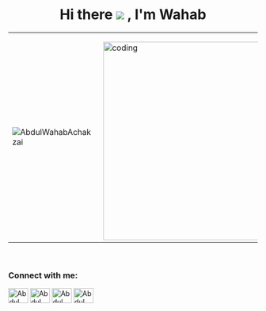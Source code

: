 ### <h1 align="center">Hi there ![](https://user-images.githubusercontent.com/18350557/176309783-0785949b-9127-417c-8b55-ab5a4333674e.gif) , I'm Wahab</h>
<table>
  <tr>
    <td><p align="left">
  <img src="https://github-readme-stats-sigma-five.vercel.app/api?username=AbdulWahabAchakzai&theme=merko&show_icons=true" alt="AbdulWahabAchakzai"  />
      </p></td>
    <td><p align="right">
      </p>
<!--     <img src="https://cdn.dribbble.com/users/1059583/screenshots/4171367/coding-freak.gif" width="300"/> -->
  <img align="right" alt="coding" width="400" src="https://cdn.dribbble.com/users/1162077/screenshots/5403918/media/d5dccb5d5818cba2c8fa0cb15fb578b3.gif" />
    </p>
  </tr>
</table>

</br>

<p align="left">
<h3 align="left">Connect with me:</h3>
<a href="https://linkedin.com/abdulwahabachakzai" target="blank"><img align="center" src="https://cdn.jsdelivr.net/npm/simple-icons@3.0.1/icons/linkedin.svg" alt="Abdul Wahab Achakzai" height="30" width="40" /></a>
<a href="https://twitter.com/wahabachakzai" target="blank"><img align="center" src="https://cdn.jsdelivr.net/npm/simple-icons@3.0.1/icons/twitter.svg" alt="Abdul Wahab Achakzai" height="30" width="40" /></a>
<a href="https://instagram.com/wahab_achakzai" target="blank"><img align="center" src="https://cdn.jsdelivr.net/npm/simple-icons@3.0.1/icons/instagram.svg" alt="Abdul Wahab Achakzai" height="30" width="40" /></a>
<a href="https://facebook.com/abdulwahabachakzai" target="blank"><img align="center" src="https://cdn.jsdelivr.net/npm/simple-icons@3.0.1/icons/facebook.svg" alt="Abdul Wahab Achakzai" height="30" width="40" /></a>

</p>
<br />







